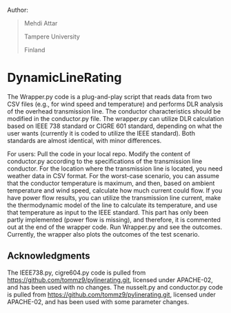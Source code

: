 Author:

> Mehdi Attar
>
> Tampere University
>
> Finland

# DynamicLineRating
The Wrapper.py code is a plug-and-play script that reads data from two CSV files (e.g., for wind speed and temperature) and performs DLR analysis of the overhead transmission line.
The conductor characteristics should be modified in the conductor.py file.
The wrapper.py can utilize DLR calculation based on IEEE 738 standard or CIGRE 601 standard, depending on what the user wants (currently it is coded to utilize the IEEE standard). Both standards are almost identical, with minor differences.


For users:
Pull the code in your local repo.
Modify the content of conductor.py according to the specifications of the transmission line conductor.
For the location where the transmission line is located, you need weather data in CSV format.
For the worst-case scenario, you can assume that the conductor temperature is maximum, and then, based on ambient temperature and wind speed, calculate how much current could flow.
If you have power flow results, you can utilize the transmission line current, make the thermodynamic model of the line to calculate its temperature, and use that temperature as input to the IEEE standard. This part has only been partly implemented (power flow is missing), and therefore, it is commented out at the end of the wrapper code. 
Run Wrapper.py and see the outcomes. Currently, the wrapper also plots the outcomes of the test scenario. 


## Acknowledgments

The IEEE738.py, cigre604.py code is pulled from https://github.com/tommz9/pylinerating.git, licensed under APACHE-02, and has been used with no changes.
The nusselt.py and conductor.py code is pulled from https://github.com/tommz9/pylinerating.git, licensed under APACHE-02, and has been used with some parameter changes.

